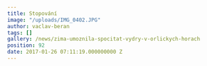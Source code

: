 ```yaml
---
title: Stopování
image: "/uploads/IMG_0402.JPG"
author: vaclav-beran
tags: []
gallery: /news/zima-umoznila-spocitat-vydry-v-orlickych-horach
position: 92
date: 2017-01-26 07:11:19.000000000 Z
---
```

